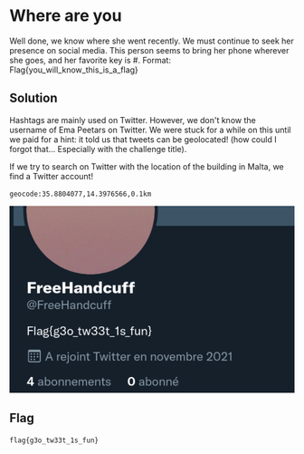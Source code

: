 # Where are you

Well done, we know where she went  recently. We must continue to seek her presence on social media. This  person seems to bring her phone wherever she goes, and her favorite key  is #. Format: Flag{you_will_know_this_is_a_flag}

## Solution

Hashtags are mainly used on Twitter. However, we don't know the username of Ema Peetars on Twitter. We were stuck for a while on this until we paid for a hint: it told us that tweets can be geolocated! (how could I forgot that... Especially with the challenge title).

If we try to search on Twitter with the location of the building in Malta, we find a Twitter account!

```
geocode:35.8804077,14.3976566,0.1km
```

![image-20211205005808505](img/image-20211205005808505.png)

## Flag

```
flag{g3o_tw33t_1s_fun}
```

